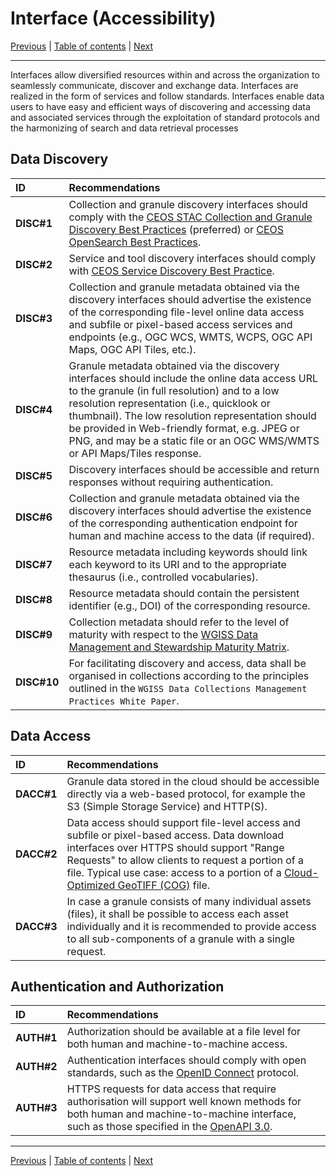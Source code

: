 # Interface (Accessibility)

[Previous](Architecture.md) | [Table of contents](README.md) | [Next](Quality.md)
***

Interfaces allow diversified resources within and across the organization to seamlessly communicate,
discover and exchange data. Interfaces are realized in the form of services and follow standards.
Interfaces enable data users to have easy and efficient ways of discovering and accessing data and associated
services through the exploitation of standard protocols and the harmonizing of search and data retrieval processes

## Data Discovery

| **ID** | **Recommendations** |
| :-- | :------------ |
| **DISC\#1** | Collection and granule discovery interfaces should comply with the [CEOS STAC Collection and Granule Discovery Best Practices](https://github.com/ceos-org/stac-collection-and-granule-discovery-best-practices/tree/v1.0.0) (preferred) or [CEOS OpenSearch Best Practices](https://ceos.org/document_management/Working_Groups/WGISS/Documents/WGISS%20Best%20Practices/CEOS%20OpenSearch%20Best%20Practice.pdf). |
| **DISC\#2** | Service and tool discovery interfaces should comply with [CEOS Service Discovery Best Practice](https://ceos.org/document_management/Working_Groups/WGISS/Documents/WGISS%20Best%20Practices/CEOS-Service-Discovery-Best-Practices_V1.1.pdf). |
| **DISC\#3** | Collection and granule metadata obtained via the discovery interfaces should advertise the existence of the corresponding file-level online data access and subfile or pixel-based access services and endpoints (e.g., OGC WCS, WMTS, WCPS, OGC API Maps, OGC API Tiles, etc.). |
| **DISC\#4** | Granule metadata obtained via the discovery interfaces should include the online data access URL to the granule (in full resolution) and to a low resolution representation (i.e., quicklook or thumbnail).  The low resolution representation should be provided in Web-friendly format, e.g. JPEG or PNG, and may be a static file or an OGC WMS/WMTS or API Maps/Tiles response. |
| **DISC\#5** | Discovery interfaces should be accessible and return responses without requiring authentication. |
| **DISC\#6** | Collection and granule metadata obtained via the discovery interfaces should advertise the existence of the corresponding authentication endpoint for human and machine access to the data (if required). |
| **DISC\#7** | Resource metadata including keywords should link each keyword to its URI and to the appropriate thesaurus (i.e., controlled vocabularies). |
| **DISC\#8** | Resource metadata should contain the persistent identifier (e.g., DOI) of the corresponding resource. |
| **DISC\#9** | Collection metadata should refer to the level of maturity with respect to the [WGISS Data Management and Stewardship Maturity Matrix](https://ceos.org/document_management/Working_Groups/WGISS/Interest_Groups/Data_Stewardship/White_Papers/WGISS%20Data%20Management%20and%20Stewardship%20Maturity%20Matrix.pdf). |
| **DISC\#10** | For facilitating discovery and access, data shall be organised in collections according to the principles outlined in the `WGISS Data Collections Management Practices White Paper`. |

## Data Access

| **ID** | **Recommendations** |
| :-- | :------------ |
| **DACC\#1** |  Granule data stored in the cloud should be accessible directly via a web-based protocol, for example the S3 (Simple Storage Service) and HTTP(S). |
| **DACC\#2** |  Data access should support file-level access and subfile or pixel-based access. Data download interfaces over HTTPS should support "Range Requests" to allow clients to request a portion of a file.  Typical use case: access to a portion of a [Cloud-Optimized GeoTIFF (COG)](https://cogeo.org/) file.|
| **DACC\#3** |  In case a granule consists of many individual assets (files), it shall be possible to access each asset individually and it is recommended to provide access to all sub-components of a granule with a single request. |

## Authentication and Authorization

| **ID** | **Recommendations** |
| :-- | :------------ |
| **AUTH\#1** | Authorization should be available at a file level for both human and machine-to-machine access. |
| **AUTH\#2** | Authentication interfaces should comply with open standards, such as the [OpenID Connect](https://openid.net/developers/how-connect-works/) protocol. |
| **AUTH\#3** | HTTPS requests for data access that require authorisation will support well known methods for both human and machine-to-machine interface, such as those specified in the [OpenAPI 3.0](https://swagger.io/docs/specification/v3_0/authentication/). |

***
[Previous](Architecture.md) | [Table of contents](README.md) | [Next](Quality.md)
